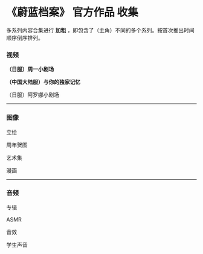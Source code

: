 # 《蔚蓝档案》 **官方作品** 收集

多系列内容合集进行 **加粗** ，即包含了（主角）不同的多个系列。按首次推出时间顺序倒序排列。

### 视频

**（日服）周一小剧场**

**（中国大陆服）与你的独家记忆**

（日服）阿罗娜小剧场

----

### 图像

立绘

周年贺图

艺术集

漫画

----

### 音频

专辑

ASMR

音效

学生声音